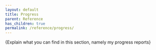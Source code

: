 ```yaml
---
layout: default
title: Progress
parent: Reference
has_children: true
permalink: /reference/progress/
---
```


{Explain what you can find in this section, namely my progress reports}